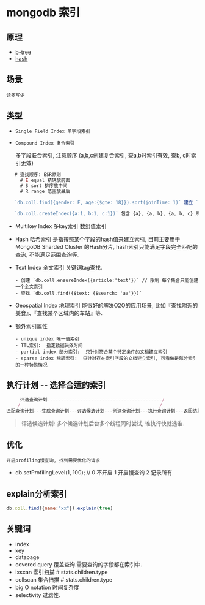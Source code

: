 # mongodb 索引

## 原理  

- [b-tree](ds-b-tree.md)
- [hash](ds-hash.md)

## 场景  

    读多写少  

## 类型  

- `Single Field Index 单字段索引`

- `Compound Index 复合索引`

    多字段联合索引, 注意顺序 (a,b,c创建复合索引, 查a,b时索引有效, 查b, c时索引无效)

```js
   # 查找顺序: ESR原则
     # E equal 精确放前面
     # S sort 排序放中间
     # R range 范围放最后

   `db.coll.find({gender: F, age:{$gte: 18}}).sort(joinTime: 1)` 建立 `{gender:1, joinTime:1, age:1}` 的联合索引最佳.  

   `db.coll.createIndex({a:1, b:1, c:1})` 包含 {a}, {a, b}, {a, b, c} 所以建立索引的顺序很重要
```

- Multikey Index 多key索引 数组值索引  

- Hash 哈希索引 是指按照某个字段的hash值来建立索引, 目前主要用于 MongoDB Sharded Cluster 的Hash分片, hash索引只能满足字段完全匹配的查询, 不能满足范围查询等.  

- Text Index 全文索引 关键词tag查找.  

      - 创建 `db.coll.ensureIndex({article:'text'})` // 限制 每个集合只能创建一个全文索引
      - 查找 `db.coll.find({$text: {$search: 'aa'}})`

- Geospatial Index 地理索引 能很好的解决O2O的应用场景, 比如『查找附近的美食』、『查找某个区域内的车站』等.  

- 额外索引属性  

      - unique index 唯一值索引  
      - TTL索引:  指定数据失效时间  
      - partial index 部分索引:  只针对符合某个特定条件的文档建立索引  
      - sparse index 稀疏索引:  只针对存在索引字段的文档建立索引, 可看做是部分索引的一种特殊情况  

## 执行计划 -- 选择合适的索引

```js
     评选查询计划------------------------------------------/
    /                                                   /
匹配查询计划---生成查询计划---评选候选计划---创建查询计划---执行查询计划---返回结果
```

> 评选候选计划: 多个候选计划后台多个线程同时尝试, 谁执行快就选谁.

## 优化  

    开启profiling慢查询, 找到需要优化的请求  

- db.setProfilingLevel(1, 100); // 0 不开启 1 开启慢查询 2 记录所有  
  
## explain分析索引

```js
db.coll.find({name:"xx"}).explain(true)
```

## 关键词

- index
- key
- datapage
- covered query 覆盖查询.需要查询的字段都在索引中.
- ixscan 索引扫描 # stats.children.type
- collscan 集合扫描 # stats.children.type
- big O notation 时间复杂度
- selectivity 过滤性.
  